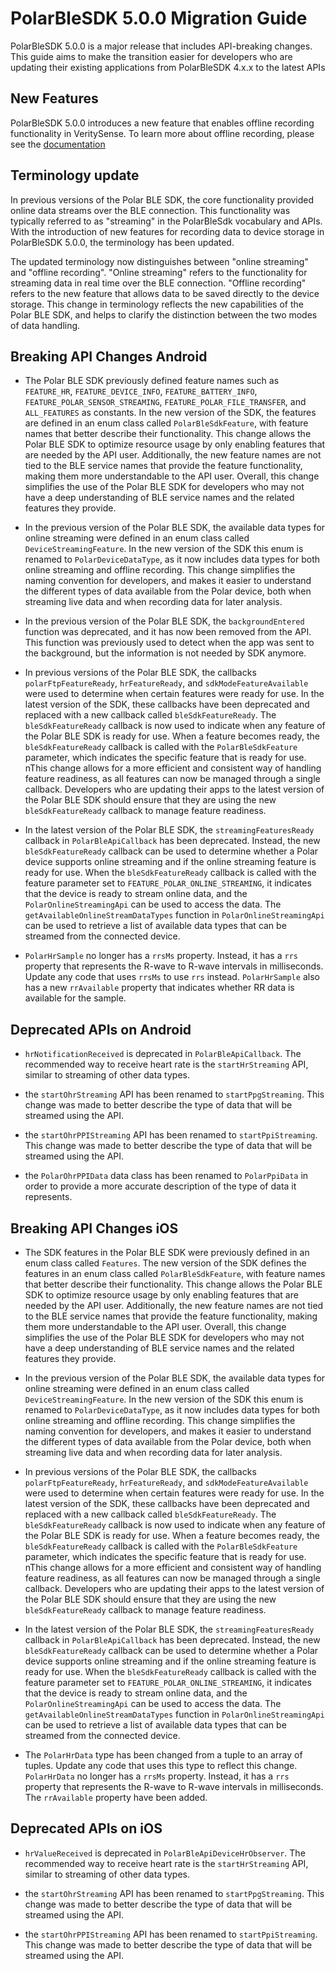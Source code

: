 # PolarBleSDK 5.0.0 Migration Guide

PolarBleSDK 5.0.0 is a major release that includes API-breaking changes. This guide aims to make the transition easier for developers who are updating their existing applications from PolarBleSDK 4.x.x to the latest APIs

## New Features
PolarBleSDK 5.0.0 introduces a new feature that enables offline recording functionality in VeritySense. To learn more about offline recording, please see the [documentation](OfflineRecordingExplained.md)  

## Terminology update
In previous versions of the Polar BLE SDK, the core functionality provided online data streams over the BLE connection. This functionality was typically referred to as "streaming" in the PolarBleSdk vocabulary and APIs. With the introduction of new features for recording data to device storage in PolarBleSDK 5.0.0, the terminology has been updated.

The updated terminology now distinguishes between "online streaming" and "offline recording". "Online streaming" refers to the functionality for streaming data in real time over the BLE connection. "Offline recording" refers to the new feature that allows data to be saved directly to the device storage. This change in terminology reflects the new capabilities of the Polar BLE SDK, and helps to clarify the distinction between the two modes of data handling.

## Breaking API Changes Android
- The Polar BLE SDK previously defined feature names such as `FEATURE_HR`, `FEATURE_DEVICE_INFO`, `FEATURE_BATTERY_INFO`, `FEATURE_POLAR_SENSOR_STREAMING`, `FEATURE_POLAR_FILE_TRANSFER`, and `ALL_FEATURES` as constants. In the new version of the SDK, the features are defined in an enum class called `PolarBleSdkFeature`, with feature names that better describe their functionality. This change allows the Polar BLE SDK to optimize resource usage by only enabling features that are needed by the API user. Additionally, the new feature names are not tied to the BLE service names that provide the feature functionality, making them more understandable to the API user. Overall, this change simplifies the use of the Polar BLE SDK for developers who may not have a deep understanding of BLE service names and the related features they provide.

- In the previous version of the Polar BLE SDK, the available data types for online streaming were defined in an enum class called `DeviceStreamingFeature`.  In the new version of the SDK this enum is renamed to `PolarDeviceDataType`, as it now includes data types for both online streaming and offline recording. This change simplifies the naming convention for developers, and makes it easier to understand the different types of data available from the Polar device, both when streaming live data and when recording data for later analysis.

- In the previous version of the Polar BLE SDK, the `backgroundEntered` function was deprecated, and it has now been removed from the API. This function was previously used to detect when the app was sent to the background, but the information is not needed by SDK anymore. 

- In previous versions of the Polar BLE SDK, the callbacks `polarFtpFeatureReady`, `hrFeatureReady`, and `sdkModeFeatureAvailable` were used to determine when certain features were ready for use. In the latest version of the SDK, these callbacks have been deprecated and replaced with a new callback called `bleSdkFeatureReady`. The `bleSdkFeatureReady` callback is now used to indicate when any feature of the Polar BLE SDK is ready for use. When a feature becomes ready, the `bleSdkFeatureReady` callback is called with the `PolarBleSdkFeature` parameter, which indicates the specific feature that is ready for use. nThis change allows for a more efficient and consistent way of handling feature readiness, as all features can now be managed through a single callback. Developers who are updating their apps to the latest version of the Polar BLE SDK should ensure that they are using the new `bleSdkFeatureReady` callback to manage feature readiness.

- In the latest version of the Polar BLE SDK, the `streamingFeaturesReady` callback in `PolarBleApiCallback` has been deprecated. Instead, the new `bleSdkFeatureReady` callback can be used to determine whether a Polar device supports online streaming and if the online streaming feature is ready for use. When the `bleSdkFeatureReady` callback is called with the feature parameter set to `FEATURE_POLAR_ONLINE_STREAMING`, it indicates that the device is ready to stream online data, and the `PolarOnlineStreamingApi` can be used to access the data. The `getAvailableOnlineStreamDataTypes` function in `PolarOnlineStreamingApi` can be used to retrieve a list of available data types that can be streamed from the connected device.

- `PolarHrSample` no longer has a `rrsMs` property. Instead, it has a `rrs` property that represents the R-wave to R-wave intervals in milliseconds. Update any code that uses `rrsMs` to use `rrs` instead. `PolarHrSample` also has a new `rrAvailable` property that indicates whether RR data is available for the sample.

## Deprecated APIs on Android

- `hrNotificationReceived` is deprecated in `PolarBleApiCallback`. The recommended way to receive heart rate is the `startHrStreaming` API, similar to streaming of other data types.

- the `startOhrStreaming` API has been renamed to `startPpgStreaming`. This change was made to better describe the type of data that will be streamed using the API.

- the `startOhrPPIStreaming` API has been renamed to `startPpiStreaming`. This change was made to better describe the type of data that will be streamed using the API.

- the `PolarOhrPPIData` data class has been renamed to `PolarPpiData` in order to provide a more accurate description of the type of data it represents.


## Breaking API Changes iOS
- The SDK features in the Polar BLE SDK were previously defined in an enum class called `Features`. The new version of the SDK defines the features in an enum class called `PolarBleSdkFeature`, with feature names that better describe their functionality. This change allows the Polar BLE SDK to optimize resource usage by only enabling features that are needed by the API user. Additionally, the new feature names are not tied to the BLE service names that provide the feature functionality, making them more understandable to the API user. Overall, this change simplifies the use of the Polar BLE SDK for developers who may not have a deep understanding of BLE service names and the related features they provide.

- In the previous version of the Polar BLE SDK, the available data types for online streaming were defined in an enum class called `DeviceStreamingFeature`. In the new version of the SDK this enum is renamed to `PolarDeviceDataType`, as it now includes data types for both online streaming and offline recording. This change simplifies the naming convention for developers, and makes it easier to understand the different types of data available from the Polar device, both when streaming live data and when recording data for later analysis.

- In previous versions of the Polar BLE SDK, the callbacks `polarFtpFeatureReady`, `hrFeatureReady`, and `sdkModeFeatureAvailable` were used to determine when certain features were ready for use. In the latest version of the SDK, these callbacks have been deprecated and replaced with a new callback called `bleSdkFeatureReady`. The `bleSdkFeatureReady` callback is now used to indicate when any feature of the Polar BLE SDK is ready for use. When a feature becomes ready, the `bleSdkFeatureReady` callback is called with the `PolarBleSdkFeature` parameter, which indicates the specific feature that is ready for use. nThis change allows for a more efficient and consistent way of handling feature readiness, as all features can now be managed through a single callback. Developers who are updating their apps to the latest version of the Polar BLE SDK should ensure that they are using the new `bleSdkFeatureReady` callback to manage feature readiness.

- In the latest version of the Polar BLE SDK, the `streamingFeaturesReady` callback in `PolarBleApiCallback` has been deprecated. Instead, the new `bleSdkFeatureReady` callback can be used to determine whether a Polar device supports online streaming and if the online streaming feature is ready for use. When the `bleSdkFeatureReady` callback is called with the feature parameter set to `FEATURE_POLAR_ONLINE_STREAMING`, it indicates that the device is ready to stream online data, and the `PolarOnlineStreamingApi` can be used to access the data. The `getAvailableOnlineStreamDataTypes` function in `PolarOnlineStreamingApi` can be used to retrieve a list of available data types that can be streamed from the connected device.

- The `PolarHrData` type has been changed from a tuple to an array of tuples. Update any code that uses this type to reflect this change. `PolarHrData` no longer has a `rrsMs` property. Instead, it has a `rrs` property that represents the R-wave to R-wave intervals in milliseconds. The `rrAvailable` property have been added. 

## Deprecated APIs on iOS

- `hrValueReceived` is deprecated in `PolarBleApiDeviceHrObserver`. The recommended way to receive heart rate is the `startHrStreaming` API, similar to streaming of other data types.

- the `startOhrStreaming` API has been renamed to `startPpgStreaming`. This change was made to better describe the type of data that will be streamed using the API.

- the `startOhrPPIStreaming` API has been renamed to `startPpiStreaming`. This change was made to better describe the type of data that will be streamed using the API.
